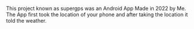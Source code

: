 This project known as supergps was an Android App Made in 2022 by Me. The App first took the location of your phone and after taking the location it told the weather.

